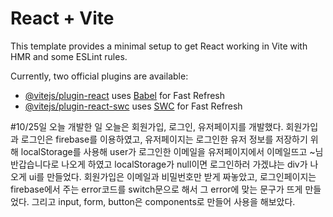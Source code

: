 # React + Vite

This template provides a minimal setup to get React working in Vite with HMR and some ESLint rules.

Currently, two official plugins are available:

- [@vitejs/plugin-react](https://github.com/vitejs/vite-plugin-react/blob/main/packages/plugin-react/README.md) uses [Babel](https://babeljs.io/) for Fast Refresh
- [@vitejs/plugin-react-swc](https://github.com/vitejs/vite-plugin-react-swc) uses [SWC](https://swc.rs/) for Fast Refresh

#10/25일 
오늘 개발한 일 
오늘은 회원가입, 로그인, 유저페이지를 개발했다. 
회원가입과 로그인은 firebase를 이용하였고, 유저페이지는 로그인한 유저 정보를 저장하기 위해 localStorage를 사용해 user가 로그인한 이메일을 유저페이지에서 이메일뜨고 ~님 반갑습니다로 나오게 하였고
localStorage가 null이면 로그인하러 가겠냐는 div가 나오게 ui를 만들었다.
회원가입은 이메일과 비밀번호만 받게 짜놓았고,
로그인페이지는 firebase에서 주는 error코드를 switch문으로 해서 그 error에 맞는 문구가 뜨게 만들었다.
그리고 input, form, button은 components로 만들어 사용을 해보았다.
